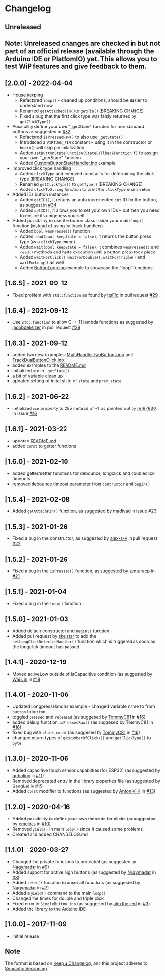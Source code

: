 # Changelog

## Unreleased 

**Note:** Unreleased changes are checked in but not part of an official release (available through the Arduino IDE or PlatfomIO) yet. This allows you to test WiP features and give feedback to them.
-

## [2.0.0] - 2022-04-04
- House keeping
    - Refactored `loop()` - cleaned up conditions, should be easier to understand now
    - Renamed `getAttachedPin()`to `getPin()` (BREAKING CHANGE)
    - Fixed a bug that the first click type was falsly returned by `getClickType()`
- Possibility define your own "_getState" function for non standard buttons as suggested in [#32](https://github.com/LennartHennigs/Button2/issues/32)
    - Refactored `isPressedRaw()` to also use `_getState()`
    - Introduced a `VIRTUAL_PIN` constant – using it in the constructor or `begin()` will skip pin initalization
    - Added `setButtonStateFunction(StateCallbackFunction f)` to assign your own "_getState" function
    - Added [CustomButtonStateHandler.ino](https://github.com/LennartHennigs/Button2/blob/master/examples/CustomButtonStateHandler/CustomButtonStateHandler.ino) example 
- Improved click type handling 
    - Added `clickType`      and removed constants for determining the click type (BREAKING CHANGE)
    - Renamed `getClickType()` to `getType()` (BREAKING CHANGE)
    - Added `clickToString` function to print the `clickType` enum value
- Added IDs button instances
    - Added `getID()`, it returns an auto incremented `int` ID for the button, as suggest in [#34](https://github.com/LennartHennigs/Button2/pull/34)
    - Added `setID()`, it allows you to set your own IDs – but then you need to ensure its uniqeness yourself
- Added possibility to use the button class inside your main `loop()` function (instead of using callback handlers)
  - Added `bool wasPressed()` function
  - Added `read(bool keepState = false)`, it returns the button press type (as a `clickType` enum)
  - Added `wait(bool keepState = false)`, it combines `wasPressed()` and `read()` methods and halts execution until a button press took place
  - Added `waitForClick()`, `waitForDouble()`, `waitForTriple()` and `waitForLong()` as well
  - Added [ButtonLoop.ino](https://github.com/LennartHennigs/Button2/blob/master/examples/ButtonLoop/ButtonLoop.ino) example to showcase the "loop" functions

## [1.6.5] - 2021-09-12
- Fixed problem with `std::function` as found by [ItsFlo](https://github.com/ItsFlo) in pull request [#29](https://github.com/LennartHennigs/Button2/pull/29)

## [1.6.4] - 2021-09-12
- Use `std::function` to allow C++ 11 lambda functions as suggested by [jacobdekeizer](https://github.com/jacobdekeizer) in pull request [#29](https://github.com/LennartHennigs/Button2/pull/29)

## [1.6.3] - 2021-09-12
- added two new examples: [MultiHandlerTwoButtons.ino](https://github.com/LennartHennigs/Button2/blob/master/examples/MultiHandlerTwoButtons/MultiHandlerTwoButtons.ino) and [TrackDualButtonClick.ino](https://github.com/LennartHennigs/Button2/blob/master/examples/TrackDualButtonClick/TrackDualButtonClick.ino)
- added examples to the [README.md](https://github.com/LennartHennigs/Button2/blob/master/README.md)
- initialized `pin` in `_getState()`
- a bit of variable clean up
- updated setting of inital state of `state` and `prev_state`

## [1.6.2] - 2021-06-22
- initialized `pin` property to 255 instead of -1, as pointed out by [rin67630](https://github.com/rin67630) in issue [#26](https://github.com/LennartHennigs/Button2/issues/26)


## [1.6.1] - 2021-03-22
- updated [README.md](https://github.com/LennartHennigs/Button2/blob/master/README.md)
- added `const` to getter functions


## [1.6.0] - 2021-02-10
- added getter/setter functions for debounce, longclick and doubleclick timeouts
- removed debounce timeout parameter from `contructor` and `begin()`


## [1.5.4] - 2021-02-08
- Added `getAttachPin()` function, as suggested by [madivad](https://github.com/madivad) in issue [#23](https://github.com/LennartHennigs/Button2/issues/23)


## [1.5.3] - 2021-01-26
- Fixed a bug in the constructor, as suggested by [alex-s-v](https://github.com/alex-s-v) in pull request [#22](https://github.com/LennartHennigs/Button2/pull/22)


## [1.5.2] - 2021-01-26
- Fixed a bug in the `isPressed()` function, as suggested by [zenturacp](https://github.com/zenturacp) in [#21](https://github.com/LennartHennigs/Button2/issues/21)


## [1.5.1] - 2021-01-04
- Fixed a bug in the `loop()` function


## [1.5.0] - 2021-01-03
- Added default constructor and `begin()` function
- Added pull request by [skelstar](https://github.com/skelstar) to add the `setLongClickDetectedHandler()` function which is triggered as soon as the longclick timeout has passed


## [1.4.1] - 2020-12-19
- Moved activeLow outside of isCapacitive condition (as suggested by [Wai Lin](https://github.com/w4ilun) in [#18](https://github.com/LennartHennigs/Button2/pull/18)


## [1.4.0] - 2020-11-06
- Updated LongpressHandler example - changed variable name to from `button` to `button`
- toggled `pressed` and `released` (as suggesed by [TommyC81](https://github.com/TommyC81) in [#16](https://github.com/LennartHennigs/Button2/issues/16))
- added debug function `isPressedRaw()` (as suggesed by [TommyC81](https://github.com/TommyC81) in [#16](https://github.com/LennartHennigs/Button2/issues/16))
- fixed bug with `click_count` (as suggesed by [TommyC81](https://github.com/TommyC81) in [#16](https://github.com/LennartHennigs/Button2/issues/16))
- changed return types of `getNumberOfClicks()` and  `getClickType()` to `byte`
    

## [1.3.0] - 2020-11-06
- Added capacitive touch sensor capabilties (for ESP32) (as suggested by [qubolino](https://github.com/qubolino) in [#11](https://github.com/LennartHennigs/Button2/issues/11)) 
- Removed deprecated entry in the library.properties file (as suggested by [SangLe](https://github.com/SNL5943)) in [#15](https://github.com/LennartHennigs/Button2/issues/15)
- Added `const`  modifier to functions (as suggested by [Anton-V-K](https://github.com/Anton-V-K) in [#13](https://github.com/LennartHennigs/Button2/issues/13)) 


## [1.2.0] - 2020-04-16
- Added possibility to define your own timeouts for clicks (as suggested by [cmeldas](https://github.com/cmeldas) in [#10](https://github.com/LennartHennigs/Button2/issues/10))
- Removed `yield()` in main `loop()` since it caused some problems
- Created and added CHANGELOG.md 


## [1.1.0] - 2020-03-27
- Changed the private functions to protected (as suggested by [Nagymadar](https://github.com/Nagymadar) in [#9](https://github.com/LennartHennigs/Button2/issues/9))
- Added support for active high buttons (as suggested by [Nagymadar](https://github.com/Nagymadar) in [#8](https://github.com/LennartHennigs/Button2/issues/8))
- Added `reset()` function to unset all functions (as suggested by [Nagymadar](https://github.com/Nagymadar) in [#7](https://github.com/LennartHennigs/Button2/issues/7))
- Added a `yield()` command to the main `loop()`
- Changed the times for double and triple click
- Fixed error in `SingleButton.ino` (as suggested by [alexthe-red](https://github.com/alexthe-red) in [#3](https://github.com/LennartHennigs/Button2/issues/3))
- Added the library to the Arduino IDE


## [1.0.0] - 2017-11-09
- initial release


## Note 
The format is based on [Keep a Changelog](https://keepachangelog.com/en/1.0.0/),
and this project adheres to [Semantic Versioning](https://semver.org/spec/v2.0.0.html).

